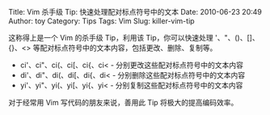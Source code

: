 Title: Vim 杀手级 Tip: 快速处理配对标点符号中的文本
Date: 2010-06-23 20:49
Author: toy
Category: Tips
Tags: Vim
Slug: killer-vim-tip

这称得上是一个 Vim 的杀手级 Tip，利用该 Tip，你可以快速处理 '、"、()、[]、{}、<> 等配对标点符号中的文本内容，包括更改、删除、复制等。

<!-- PELICAN_END_SUMMARY -->

+ ci'、ci"、ci(、ci[、ci{、ci< - 分别更改这些配对标点符号中的文本内容  
+ di'、di"、di(、di[、di{、di< - 分别删除这些配对标点符号中的文本内容  
+ yi'、yi"、yi(、yi[、yi{、yi< - 分别复制这些配对标点符号中的文本内容

对于经常用 Vim 写代码的朋友来说，善用此 Tip 将极大的提高编码效率。
